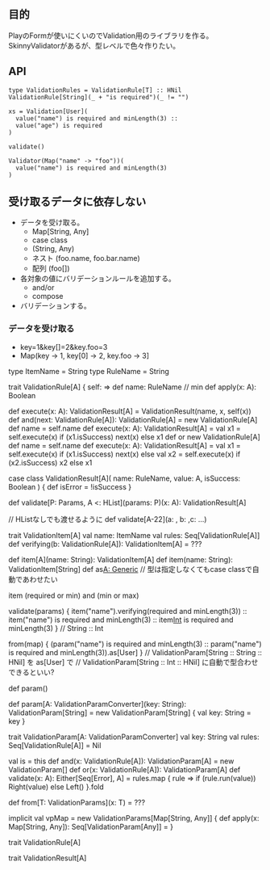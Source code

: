 ## 目的

PlayのFormが使いにくいのでValidation用のライブラリを作る。
SkinnyValidatorがあるが、型レベルで色々作りたい。

## API

```
type ValidationRules = ValidationRule[T] :: HNil
ValidationRule[String](_ + "is required")(_ != "")

xs = Validation[User](
  value("name") is required and minLength(3) ::
  value("age") is required
)

validate()

Validator(Map("name" -> "foo"))(
  value("name") is required and minLength(3)
)
```

## 受け取るデータに依存しない

- データを受け取る。
  - Map[String, Any]
  - case class
  - (String, Any)
  - ネスト (foo.name, foo.bar.name)
  - 配列 (foo[])
- 各対象の値にバリデーションルールを追加する。
  - and/or
  - compose
- バリデーションする。

### データを受け取る

- key=1&key[]=2&key.foo=3
- Map(key -> 1, key[0] -> 2, key.foo -> 3]

type ItemName = String
type RuleName = String

trait ValidationRule[A] { self: =>
  def name: RuleName // min
  def apply(x: A): Boolean

  def execute(x: A): ValidationResult[A] = ValidationResult(name, x, self(x))
  def and(next: ValidationRule[A]): ValidationRule[A] =
    new ValidationRule[A]
      def name = self.name
      def execute(x: A): ValidationResult[A] =
        val x1 = self.execute(x)
        if (x1.isSuccess) next(x)
        else x1
  def or
    new ValidationRule[A]
      def name = self.name
      def execute(x: A): ValidationResult[A] =
        val x1 = self.execute(x)
        if (x1.isSuccess) next(x)
        else
          val x2 = self.execute(x)
          if (x2.isSuccess) x2
          else x1

case class ValidationResult[A](
  name: RuleName,
  value: A,
  isSuccess: Boolean
) {
  def isError = !isSuccess
}

def validate[P: Params, A <: HList](params: P)(x: A): ValidationResult[A]

// HListなしでも渡せるように
def validate[A-22](a: , b: ,c: ...)


trait ValidationItem[A]
  val name: ItemName
  val rules: Seq[ValidationRule[A]]
  def verifying(b: ValidationRule[A]): ValidationItem[A] = ???

def item[A](name: String): ValidationItem[A]
def item(name: String): ValidationItem[String]
def as[A: Generic]() // 型は指定しなくてもcase classで自動であわせたい

item (required or min) and (min or max)


validate(params) {
  item("name").verifying(required and minLength(3)) ::
  item("name") is required and minLength(3) ::
  item[Int]("name") is required and minLength(3)
} // String :: Int

from(map) {
  (param("name") is required and minLength(3) ::
  param("name") is required and minLength(3)).as[User]
}
// ValidationParam[String :: String :: HNil] を as[User] で
// ValidationParam[String :: Int :: HNil] に自動で型合わせできるといい?



def param()

def param[A: ValidationParamConverter](key: String): ValidationParam[String] = new ValidationParam[String] {
  val key: String = key
}

trait ValidationParam[A: ValidationParamConverter]
  val key: String
  val rules: Seq[ValidationRule[A]] = Nil

  val is = this
  def and(x: ValidationRule[A]): ValidationParam[A] = new ValidationParam[]
  def or(x: ValidationRule[A]): ValidationParam[A]
  def validate(x: A): Either[Seq[Error], A] =
    rules.map { rule =>
      if (rule.run(value)) Right(value) else Left()
    }.fold





def from[T: ValidationParams](x: T) = ???

implicit val vpMap = new ValidationParams[Map[String, Any]] {
  def apply(x: Map[String, Any]): Seq[ValidationParam[Any]] =
}




trait ValidationRule[A]

trait ValidationResult[A]
